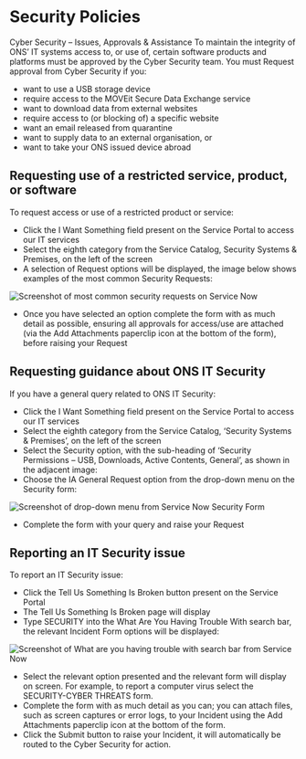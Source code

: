 # Security Policies

Cyber Security – Issues, Approvals & Assistance
To maintain the integrity of ONS’ IT systems access to, or use of, certain software products and platforms must be approved by the Cyber Security team. You must Request approval from Cyber Security if you:

* want to use a USB storage device
* require access to the MOVEit Secure Data Exchange service
* want to download data from external websites
* require access to (or blocking of) a specific website
* want an email released from quarantine
* want to supply data to an external organisation, or
* want to take your ONS issued device abroad
## Requesting use of a restricted service, product, or software

To request access or use of a restricted product or service:

* Click the I Want Something field present on the Service Portal to access our IT services
* Select the eighth category from the Service Catalog, Security Systems & Premises, on the left of the screen
* A selection of Request options will be displayed, the image below shows examples of the most common Security Requests:
  
![Screenshot of most common security requests on Service Now](https://intranet.ons.statistics.gov.uk/wp-content/uploads/2022/06/Screenshot-of-most-common-security-requests-on-Service-Now.png)

* Once you have selected an option complete the form with as much detail as possible, ensuring all approvals for access/use are attached (via the Add Attachments paperclip icon at the bottom of the form), before raising your Request
  
## Requesting guidance about ONS IT Security

If you have a general query related to ONS IT Security:

* Click the I Want Something field present on the Service Portal to access our IT services
* Select the eighth category from the Service Catalog, ‘Security Systems & Premises’, on the left of the screen
* Select the Security option, with the sub-heading of ‘Security Permissions – USB, Downloads, Active Contents, General’, as shown in the adjacent image:
* Choose the IA General Request option from the drop-down menu on the Security form:

![Screenshot of drop-down menu from Service Now Security Form](https://intranet.ons.statistics.gov.uk/wp-content/uploads/2022/06/Screenshot-of-drop-down-menu-from-Service-Now-Security-Form.png)

* Complete the form with your query and raise your Request
  
## Reporting an IT Security issue

To report an IT Security issue:

* Click the Tell Us Something Is Broken button present on the Service Portal
* The Tell Us Something Is Broken page will display
* Type SECURITY into the What Are You Having Trouble With search bar, the relevant Incident Form options will be displayed:
  
![Screenshot of What are you having trouble with search bar from Service Now](https://intranet.ons.statistics.gov.uk/wp-content/uploads/2022/06/Screenshot-of-What-are-you-having-trouble-with-search-bar-from-Service-Now.png)

* Select the relevant option presented and the relevant form will display on screen. For example, to report a computer virus select the SECURITY-CYBER THREATS form.
* Complete the form with as much detail as you can; you can attach files, such as screen captures or error logs, to your Incident using the Add Attachments paperclip icon at the bottom of the form.
* Click the Submit button to raise your Incident, it will automatically be routed to the Cyber Security for action.
